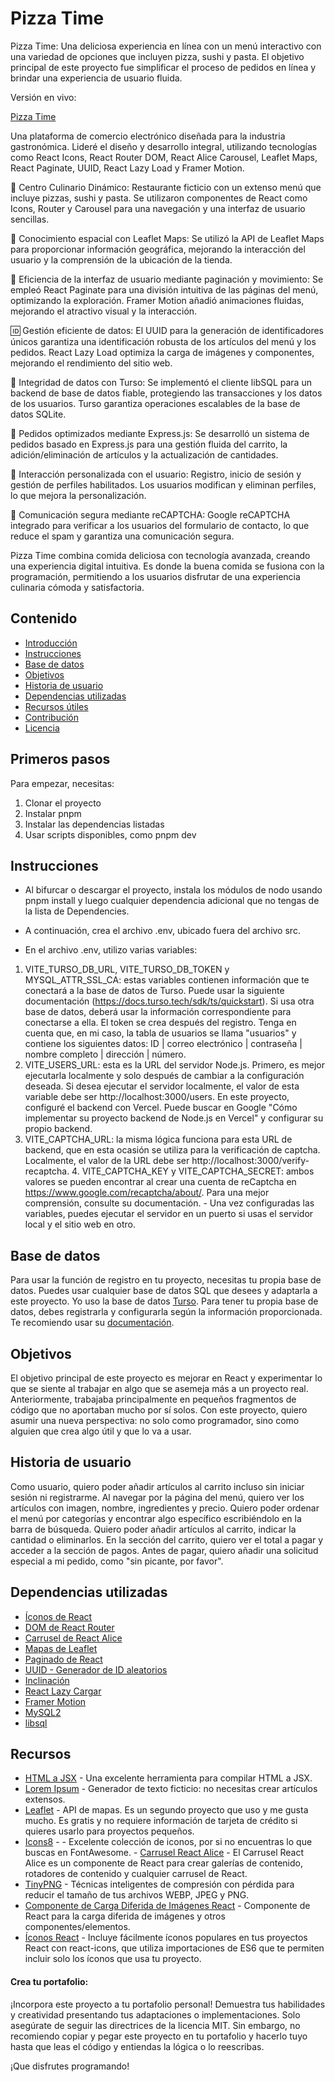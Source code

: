 # Pizza Time

Pizza Time: Una deliciosa experiencia en línea con un menú interactivo con una variedad de opciones que incluyen pizza, sushi y pasta. El objetivo principal de este proyecto fue simplificar el proceso de pedidos en línea y brindar una experiencia de usuario fluida.

Versión en vivo:

[Pizza Time](https://pizza-time-with-react.vercel.app/)

Una plataforma de comercio electrónico diseñada para la industria gastronómica. Lideré el diseño y desarrollo integral, utilizando tecnologías como React Icons, React Router DOM, React Alice Carousel, Leaflet Maps, React Paginate, UUID, React Lazy Load y Framer Motion.

🍕 Centro Culinario Dinámico:
Restaurante ficticio con un extenso menú que incluye pizzas, sushi y pasta. Se utilizaron componentes de React como Icons, Router y Carousel para una navegación y una interfaz de usuario sencillas.

📍 Conocimiento espacial con Leaflet Maps:
Se utilizó la API de Leaflet Maps para proporcionar información geográfica, mejorando la interacción del usuario y la comprensión de la ubicación de la tienda.

🎨 Eficiencia de la interfaz de usuario mediante paginación y movimiento:
Se empleó React Paginate para una división intuitiva de las páginas del menú, optimizando la exploración. Framer Motion añadió animaciones fluidas, mejorando el atractivo visual y la interacción.

🆔 Gestión eficiente de datos:
El UUID para la generación de identificadores únicos garantiza una identificación robusta de los artículos del menú y los pedidos. React Lazy Load optimiza la carga de imágenes y componentes, mejorando el rendimiento del sitio web.

💾 Integridad de datos con Turso:
Se implementó el cliente libSQL para un backend de base de datos fiable, protegiendo las transacciones y los datos de los usuarios. Turso garantiza operaciones escalables de la base de datos SQLite.

🛒 Pedidos optimizados mediante Express.js:
Se desarrolló un sistema de pedidos basado en Express.js para una gestión fluida del carrito, la adición/eliminación de artículos y la actualización de cantidades.

👤 Interacción personalizada con el usuario:
Registro, inicio de sesión y gestión de perfiles habilitados. Los usuarios modifican y eliminan perfiles, lo que mejora la personalización.

📧 Comunicación segura mediante reCAPTCHA:
Google reCAPTCHA integrado para verificar a los usuarios del formulario de contacto, lo que reduce el spam y garantiza una comunicación segura.

Pizza Time combina comida deliciosa con tecnología avanzada, creando una experiencia digital intuitiva. Es donde la buena comida se fusiona con la programación, permitiendo a los usuarios disfrutar de una experiencia culinaria cómoda y satisfactoria.

## Contenido

- [Introducción](#gettingStarted)
- [Instrucciones](#instructions)
- [Base de datos](#database)
- [Objetivos](#goals)
- [Historia de usuario](#userStory)
- [Dependencias utilizadas](#dependencies)
- [Recursos útiles](#resources)
- [Contribución](#contribution)
- [Licencia](#license)

## Primeros pasos <a id="gettingStarted"></a>

Para empezar, necesitas:

1. Clonar el proyecto
2. Instalar pnpm
3. Instalar las dependencias listadas
4. Usar scripts disponibles, como pnpm dev

## Instrucciones <a id="instructions"></a>

- Al bifurcar o descargar el proyecto, instala los módulos de nodo usando pnpm install y luego cualquier dependencia adicional que no tengas de la lista de <a id="dependencies">Dependencies</a>.

- A continuación, crea el archivo .env, ubicado fuera del archivo src.

- En el archivo .env, utilizo varias variables:
1. VITE_TURSO_DB_URL, VITE_TURSO_DB_TOKEN y MYSQL_ATTR_SSL_CA: estas variables contienen información que te conectará a la base de datos de Turso. Puede usar la siguiente documentación (https://docs.turso.tech/sdk/ts/quickstart). Si usa otra base de datos, deberá usar la información correspondiente para conectarse a ella. El token se crea después del registro.
Tenga en cuenta que, en mi caso, la tabla de usuarios se llama "usuarios" y contiene los siguientes datos: ID | correo electrónico | contraseña | nombre completo | dirección | número.
2. VITE_USERS_URL: esta es la URL del servidor Node.js. Primero, es mejor ejecutarla localmente y solo después de cambiar a la configuración deseada. Si desea ejecutar el servidor localmente, el valor de esta variable debe ser http://localhost:3000/users. En este proyecto, configuré el backend con Vercel. Puede buscar en Google "Cómo implementar su proyecto backend de Node.js en Vercel" y configurar su propio backend.
3. VITE_CAPTCHA_URL: la misma lógica funciona para esta URL de backend, que en esta ocasión se utiliza para la verificación de captcha. Localmente, el valor de la URL debe ser http://localhost:3000/verify-recaptcha. 4. VITE_CAPTCHA_KEY y VITE_CAPTCHA_SECRET: ambos valores se pueden encontrar al crear una cuenta de reCaptcha en https://www.google.com/recaptcha/about/. Para una mejor comprensión, consulte su documentación. - Una vez configuradas las variables, puedes ejecutar el servidor en un puerto si usas el servidor local y el sitio web en otro. 


## Base de datos <a id="database"></a>
Para usar la función de registro en tu proyecto, necesitas tu propia base de datos. Puedes usar cualquier base de datos SQL que desees y adaptarla a este proyecto. Yo uso la base de datos [Turso](https://turso.tech/). Para tener tu propia base de datos, debes registrarla y configurarla según la información proporcionada. Te recomiendo usar su [documentación](https://docs.turso.tech/sdk/ts/quickstart).

## Objetivos <a id="goals"></a>
El objetivo principal de este proyecto es mejorar en React y experimentar lo que se siente al trabajar en algo que se asemeja más a un proyecto real. Anteriormente, trabajaba principalmente en pequeños fragmentos de código que no aportaban mucho por sí solos. Con este proyecto, quiero asumir una nueva perspectiva: no solo como programador, sino como alguien que crea algo útil y que lo va a usar.

## Historia de usuario <a id="userStory"></a>

Como usuario, quiero poder añadir artículos al carrito incluso sin iniciar sesión ni registrarme. Al navegar por la página del menú, quiero ver los artículos con imagen, nombre, ingredientes y precio.
Quiero poder ordenar el menú por categorías y encontrar algo específico escribiéndolo en la barra de búsqueda. Quiero poder añadir artículos al carrito, indicar la cantidad o eliminarlos. En la sección del carrito, quiero ver el total a pagar y acceder a la sección de pagos. Antes de pagar, quiero añadir una solicitud especial a mi pedido, como "sin picante, por favor".

## Dependencias utilizadas <a id="dependencies"></a>

- [Íconos de React](https://www.npmjs.com/package/react-icons)
- [DOM de React Router](https://www.npmjs.com/package/react-router-dom)
- [Carrusel de React Alice](https://www.npmjs.com/package/react-alice-carousel)
- [Mapas de Leaflet](https://react-leaflet.js.org/docs/start-installation/)
- [Paginado de React](https://www.npmjs.com/package/react-paginate)
- [UUID - Generador de ID aleatorios](https://www.npmjs.com/package/uuid)
- [Inclinación](https://micku7zu.github.io/vanilla-tilt.js/)
- [React Lazy Cargar](https://www.npmjs.com/package/react-lazy-load-image-component)
- [Framer Motion](https://www.framer.com/motion/)
- [MySQL2](https://www.npmjs.com/package/mysql2)
- [libsql](https://www.npmjs.com/package/@libsql/client)


## Recursos <a id="resources"></a>

- [HTML a JSX](https://magic.reactjs.net/htmltojsx.htm) - Una excelente herramienta para compilar HTML a JSX.
- [Lorem Ipsum](https://www.lipsum.com/feed/html) - Generador de texto ficticio: no necesitas crear artículos extensos.
- [Leaflet](https://react-leaflet.js.org/) - API de mapas. Es un segundo proyecto que uso y me gusta mucho. Es gratis y no requiere información de tarjeta de crédito si quieres usarlo para proyectos pequeños.
- [Icons8](https://icons8.com/) - []() - Excelente colección de iconos, por si no encuentras lo que buscas en FontAwesome. - [Carrusel React Alice](https://www.npmjs.com/package/react-alice-carousel) - El Carrusel React Alice es un componente de React para crear galerías de contenido, rotadores de contenido y cualquier carrusel de React.
- [TinyPNG](https://tinypng.com/) - Técnicas inteligentes de compresión con pérdida para reducir el tamaño de tus archivos WEBP, JPEG y PNG.
- [Componente de Carga Diferida de Imágenes React](https://www.npmjs.com/package/react-lazy-load-image-component) - Componente de React para la carga diferida de imágenes y otros componentes/elementos.
- [Íconos React](https://react-icons.github.io/react-icons) - Incluye fácilmente íconos populares en tus proyectos React con react-icons, que utiliza importaciones de ES6 que te permiten incluir solo los íconos que usa tu proyecto.

#### Crea tu portafolio:
¡Incorpora este proyecto a tu portafolio personal! Demuestra tus habilidades y creatividad presentando tus adaptaciones o implementaciones. Solo asegúrate de seguir las directrices de la licencia MIT. Sin embargo, no recomiendo copiar y pegar este proyecto en tu portafolio y hacerlo tuyo hasta que leas el código y entiendas la lógica o lo reescribas.

¡Que disfrutes programando!